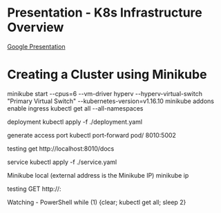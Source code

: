 # Presentation - K8s Infrastructure Overview

[Google Presentation](https://docs.google.com/presentation/d/e/2PACX-1vTNkzIJu7E1-meNOAw_q4E3yrfrFP5WNPEtfUWAZuB6H6jEHumngaQbwRY9Xu7WC2MwmJ17Tt4i_6VA/pub?start=false&loop=false&delayms=60000)

# Creating a Cluster using Minikube
minikube start --cpus=6 --vm-driver hyperv --hyperv-virtual-switch "Primary Virtual Switch" --kubernetes-version=v1.16.10
minikube addons enable ingress
kubectl get all --all-namespaces


deployment
kubectl apply -f ./deployment.yaml

generate access port
kubectl port-forward pod/<generated pod name> 8010:5002

testing 
get http://localhost:8010/docs

service
kubectl apply -f ./service.yaml

Minikube local (external address is the Minikube IP)
minikube ip

testing
GET http://<minikube ip>:<service port>

Watching - PowerShell
while (1) {clear; kubectl get all; sleep 2}


